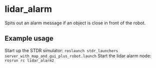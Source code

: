 # lidar_alarm

Spits out an alarm message if an object is close in front of the robot.

## Example usage
Start up the STDR simulator:
`roslaunch stdr_launchers server_with_map_and_gui_plus_robot.launch`
Start the lidar alarm node:
 `rosrun rc lidar_alarm2`
